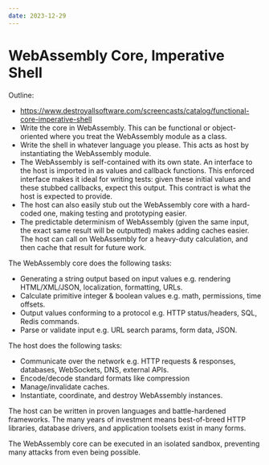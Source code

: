 ```yaml
---
date: 2023-12-29
---
```


# WebAssembly Core, Imperative Shell

Outline:

- https://www.destroyallsoftware.com/screencasts/catalog/functional-core-imperative-shell
- Write the core in WebAssembly. This can be functional or object-oriented where you treat the WebAssembly module as a class.
- Write the shell in whatever language you please. This acts as host by instantiating the WebAssembly module.
- The WebAssembly is self-contained with its own state. An interface to the host is imported in as values and callback functions. This enforced interface makes it ideal for writing tests: given these initial values and these stubbed callbacks, expect this output. This contract is what the host is expected to provide.
- The host can also easily stub out the WebAssembly core with a hard-coded one, making testing and prototyping easier.
- The predictable determinism of WebAssembly (given the same input, the exact same result will be outputted) makes adding caches easier. The host can call on WebAssembly for a heavy-duty calculation, and then cache that result for future work.

The WebAssembly core does the following tasks:

- Generating a string output based on input values e.g. rendering HTML/XML/JSON, localization, formatting, URLs.
- Calculate primitive integer & boolean values e.g. math, permissions, time offsets.
- Output values conforming to a protocol e.g. HTTP status/headers, SQL, Redis commands.
- Parse or validate input e.g. URL search params, form data, JSON.

The host does the following tasks:

- Communicate over the network e.g. HTTP requests & responses, databases, WebSockets, DNS, external APIs.
- Encode/decode standard formats like compression
- Manage/invalidate caches.
- Instantiate, coordinate, and destroy WebAssembly instances.

The host can be written in proven languages and battle-hardened frameworks. The many years of investment means best-of-breed HTTP libraries, database drivers, and application toolsets exist in many forms.

The WebAssembly core can be executed in an isolated sandbox, preventing many attacks from even being possible.
